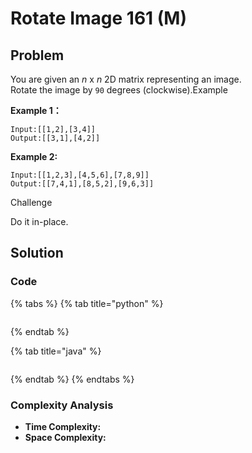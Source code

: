 # Rotate Image 161 \(M\)

## Problem

You are given an _n_ x _n_ 2D matrix representing an image.  
Rotate the image by `90` degrees \(clockwise\).Example

**Example 1：**

```text
Input:[[1,2],[3,4]]
Output:[[3,1],[4,2]]
```

**Example 2:**

```text
Input:[[1,2,3],[4,5,6],[7,8,9]]
Output:[[7,4,1],[8,5,2],[9,6,3]]
```

Challenge

Do it in-place.

## Solution 

### Code

{% tabs %}
{% tab title="python" %}
```python

```
{% endtab %}

{% tab title="java" %}
```

```
{% endtab %}
{% endtabs %}

### Complexity Analysis

* **Time Complexity:**
* **Space Complexity:**

